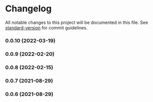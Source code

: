 # Changelog

All notable changes to this project will be documented in this file. See [standard-version](https://github.com/conventional-changelog/standard-version) for commit guidelines.

### 0.0.10 (2022-03-19)

### 0.0.9 (2022-02-20)

### 0.0.8 (2022-02-15)

### 0.0.7 (2021-08-29)

### 0.0.6 (2021-08-29)
